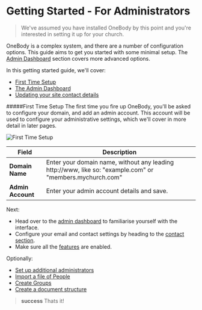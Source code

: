 # Getting Started - For Administrators

> We've assumed you have installed OneBody by this point and you're interested in setting it up for your church.

OneBody is a complex system, and there are a number of configuration options. This guide aims to get you started with some minimal setup. The [Admin Dashboard](../administration/README.html) section covers more advanced options.

In this getting started guide, we'll cover:

-  [First Time Setup](#first-time-setup)
-  [The Admin Dashboard](../administration/README.html)
-  [Updating your site contact details](../administration/settings.html#contact-tab)

#####First Time Setup
The first time you fire up OneBody, you'll be asked to configure your domain, and add an admin account. This account will be used to configure your administrative settings, which we'll cover in more detail in later pages.

![First Time Setup](../img/first-time-setup.png)

Field | Description
------------ | -------------
**Domain Name**    |  Enter your domain name, without any leading http://www, like so: "example.com" or "members.mychurch.com"
**Admin Account**  |  Enter your admin account details and save.

Next:

* Head over to the [admin dashboard](../administration/README.html#the-admin-dashboard) to familiarise yourself with the interface.
* Configure your email and contact settings by heading to the [contact section](../administration/settings.html#contact-tab).
* Make sure all the [features](../administration/settings.html#features) are enabled.

Optionally:
* [Set up additional administrators](../administration/managing_admins.html)
* [Import a file of People](../administration/import_&_export.html#import)
* [Create Groups](../groups/README.html)
* [Create a document structure](../documents/README.html)

> **success** Thats it!

<p>






